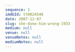 ```yaml
---
sequence: 1
imdbId: tt0024548
date: 2007-12-07
slug: she-done-him-wrong-1933
medium: null
venue: null
venueNotes: null
mediumNotes: null
---
```


